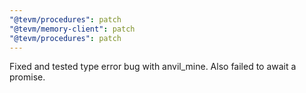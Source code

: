```yaml
---
"@tevm/procedures": patch
"@tevm/memory-client": patch
"@tevm/procedures": patch
---
```


Fixed and tested type error bug with anvil_mine. Also failed to await a promise.
